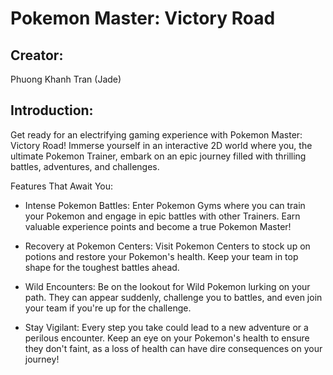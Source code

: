 # Pokemon Master: Victory Road

## Creator: 
Phuong Khanh Tran (Jade)

## Introduction:
Get ready for an electrifying gaming experience with Pokemon Master: Victory Road! Immerse yourself in an interactive 2D world where you, the ultimate Pokemon Trainer, embark on an epic journey filled with thrilling battles, adventures, and challenges.

Features That Await You:

* Intense Pokemon Battles: Enter Pokemon Gyms where you can train your Pokemon and engage in epic battles with other Trainers. Earn valuable experience points and become a true Pokemon Master!

* Recovery at Pokemon Centers: Visit Pokemon Centers to stock up on potions and restore your Pokemon's health. Keep your team in top shape for the toughest battles ahead.

* Wild Encounters: Be on the lookout for Wild Pokemon lurking on your path. They can appear suddenly, challenge you to battles, and even join your team if you're up for the challenge.

* Stay Vigilant: Every step you take could lead to a new adventure or a perilous encounter. Keep an eye on your Pokemon's health to ensure they don't faint, as a loss of health can have dire consequences on your journey!
